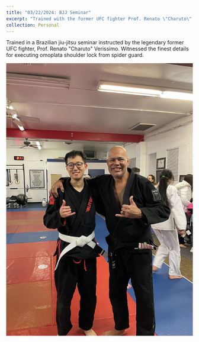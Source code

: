 ```yaml
---
title: "03/22/2024: BJJ Seminar"
excerpt: "Trained with the former UFC fighter Prof. Renato \"Charuto\" Verissimo (Right).<br/><img src='/images/20240322_bjj_medium.jpg'>"
collection: Personal
---
```


Trained in a Brazilian jiu-jitsu seminar instructed by the legendary former UFC fighter, Prof. Renato "Charuto" Verissimo. Witnessed the finest details for executing omoplata shoulder lock from spider guard.

![image](/images/20240322_bjj.jpg)
